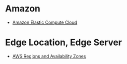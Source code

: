 # Amazon

- [Amazon Elastic Compute Cloud](https://en.wikipedia.org/wiki/Amazon_Elastic_Compute_Cloud)

# Edge Location, Edge Server

- [AWS Regions and Availability Zones](http://docs.aws.amazon.com/AWSEC2/latest/UserGuide/using-regions-availability-zones.html)
